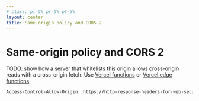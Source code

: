 ```yaml
---
# class: pl-5% pr-5% pt-5%
layout: center
title: Same-origin policy and CORS 2
---
```

<h1>Same-origin policy and CORS 2</h1>

<Transform scale="0.9">

TODO: show how a server that whitelists this origin allows cross-origin reads with a cross-origin fetch. Use [Vercel functions](https://vercel.com/docs/functions) or [Vercel edge functions](https://vercel.com/templates/edge-functions).

```txt
Access-Control-Allow-Origin: https://http-response-headers-for-web-security.vercel.app/
```

</Transform>
